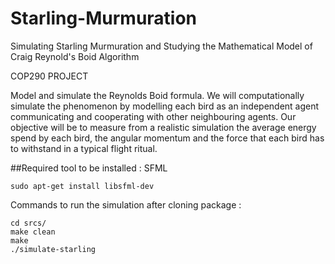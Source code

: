 # Starling-Murmuration
Simulating Starling Murmuration and Studying the Mathematical Model of Craig Reynold's Boid Algorithm

COP290 PROJECT

Model and simulate the Reynolds Boid formula. We will computationally simulate the phenomenon by modelling each bird as an independent agent communicating and cooperating with other neighbouring agents. Our objective will be to measure from a realistic simulation the average energy spend by each bird, the angular momentum and the force that each bird has to withstand in a typical flight ritual.

##Required tool to be installed :
SFML
```
sudo apt-get install libsfml-dev
```

Commands to run the simulation after cloning package :
```
cd srcs/
make clean
make
./simulate-starling
```
